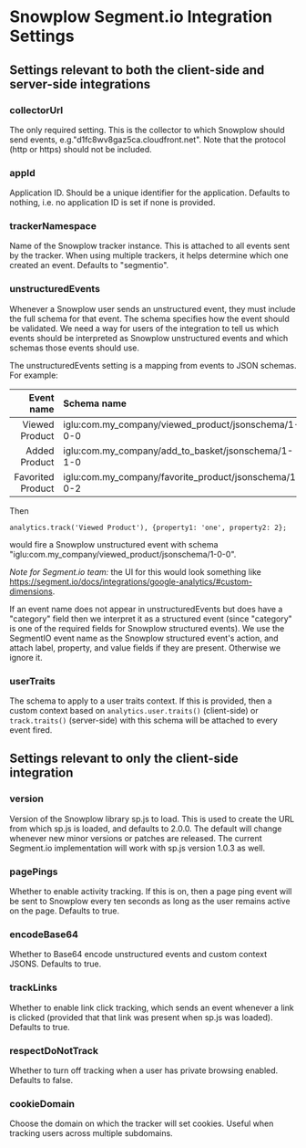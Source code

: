 # Snowplow Segment.io Integration Settings

## Settings relevant to both the client-side and server-side integrations

### collectorUrl
The only required setting. This is the collector to which Snowplow should send events, e.g."d1fc8wv8gaz5ca.cloudfront.net". Note that the protocol (http or https) should not be included. 

### appId

Application ID. Should be a unique identifier for the application. Defaults to nothing, i.e. no application ID is set if none is provided.

### trackerNamespace

Name of the Snowplow tracker instance. This is attached to all events sent by the tracker. When using multiple trackers, it helps determine which one created an event. Defaults to "segmentio".

### unstructuredEvents

Whenever a Snowplow user sends an unstructured event, they must include the full schema for that event. The schema specifies how the event should be validated. We need a way for users of the integration to tell us which events should be interpreted as Snowplow unstructured events and which schemas those events should use.

The unstructuredEvents setting is a mapping from events to JSON schemas. For example: 

| **Event name**    | **Schema name**                                        |
|------------------:|:-------------------------------------------------------|
| Viewed Product    | iglu:com.my_company/viewed_product/jsonschema/1-0-0    |
| Added Product     | iglu:com.my_company/add_to_basket/jsonschema/1-1-0     |
| Favorited Product | iglu:com.my_company/favorite_product/jsonschema/1-0-2  |

Then

```
analytics.track('Viewed Product'), {property1: 'one', property2: 2};
```

would fire a Snowplow unstructured event with schema "iglu:com.my_company/viewed_product/jsonschema/1-0-0".

*Note for Segment.io team:* the UI for this would look something like https://segment.io/docs/integrations/google-analytics/#custom-dimensions.

If an event name does not appear in unstructuredEvents but does have a "category" field then we interpret it as a structured event (since "category" is one of the required fields for Snowplow structured events). We use the SegmentIO event name as the Snowplow structured event's action, and attach label, property, and value fields if they are present. Otherwise we ignore it.

### userTraits

The schema to apply to a user traits context. If this is provided, then a custom context based on `analytics.user.traits()` (client-side) or `track.traits()` (server-side) with this schema will be attached to every event fired.

## Settings relevant to only the client-side integration

### version

Version of the Snowplow library sp.js to load. This is used to create the URL from which sp.js is loaded, and defaults to 2.0.0. The default will change whenever new minor versions or patches are released. The current Segment.io implementation will work with sp.js version 1.0.3 as well.

### pagePings

Whether to enable activity tracking. If this is on, then a page ping event will be sent to Snowplow every ten seconds as long as the user remains active on the page. Defaults to true.

### encodeBase64

Whether to Base64 encode unstructured events and custom context JSONS. Defaults to true.

### trackLinks

Whether to enable link click tracking, which sends an event whenever a link is clicked (provided that that link was present when sp.js was loaded). Defaults to true.

### respectDoNotTrack

Whether to turn off tracking when a user has private browsing enabled. Defaults to false.

### cookieDomain

Choose the domain on which the tracker will set cookies. Useful when tracking users across multiple subdomains.